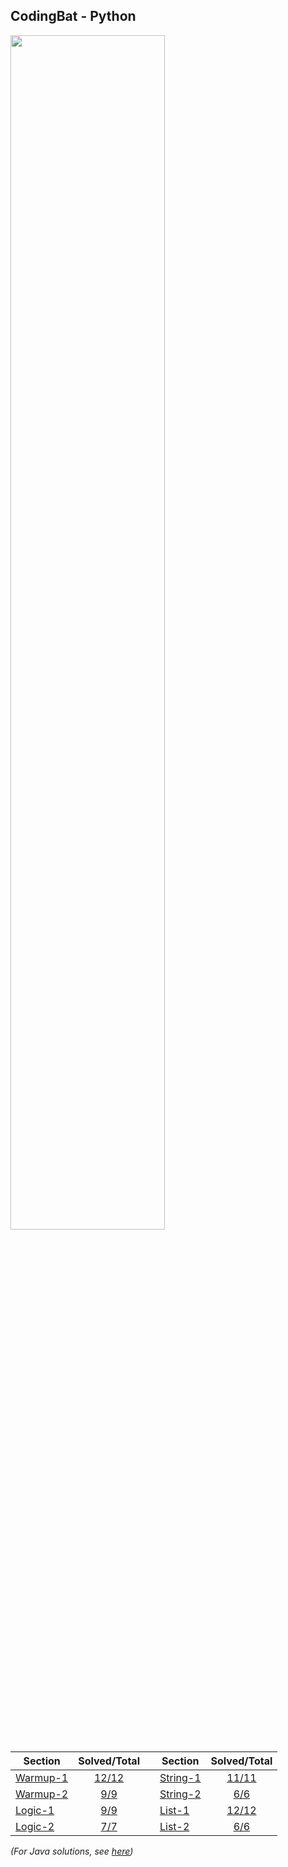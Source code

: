 ## CodingBat - Python

<p align="left">
    <a href="https://codingbat.com/python">
        <img width="70%" src="images/python.png">
    </a>
</p>

| Section                                           |     Solved/Total    |   | Section                                           |     Solved/Total    |
|---------------------------------------------------|:-------------------:|---|---------------------------------------------------|:-------------------:|
| [Warmup-1](https://codingbat.com/python/Warmup-1) | [12/12](warmup1.py) |   | [String-1](https://codingbat.com/python/String-1) | [11/11](string1.py) |
| [Warmup-2](https://codingbat.com/python/Warmup-2) |  [9/9](warmup2.py)  |   | [String-2](https://codingbat.com/python/String-2) |  [6/6](string2.py)  |
| [Logic-1](https://codingbat.com/python/Logic-1)   |   [9/9](logic1.py)  |   | [List-1](https://codingbat.com/python/List-1)     |  [12/12](list1.py)  |
| [Logic-2](https://codingbat.com/python/Logic-2)   |   [7/7](logic2.py)  |   | [List-2](https://codingbat.com/python/List-2)     |   [6/6](list2.py)   |

_(For Java solutions, see [here](../Java))_
